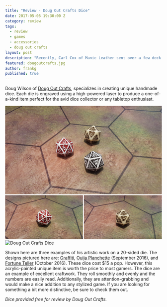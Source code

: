 ```yaml
---
title: "Review - Doug Out Crafts Dice"
date: 2017-05-05 19:30:00 Z
category: review
tags:
  - review
  - games
  - accessories
  - doug out crafts
layout: post
description: "Recently, Carl Cox of Manic Leather sent over a few deck boxes for review."
featured: dougoutcrafts.jpg
author: frankg
published: true
---
```


Doug Wilson of [Doug Out Crafts](https://www.etsy.com/shop/DougOutCrafts), specializes in creating unique handmade dice. Each die is engraved using a high-powered laser to produce a one-of-a-kind item perfect for the avid dice collector or any tabletop enthusiast.  

![Doug Out Crafts Dice](/images/dougoutcrafts/dougoutdice1.jpg)
![Doug Out Crafts Dice](/images/dougoutcrafts/dougoutdice2.jpg)
![Doug Out Crafts Dice](/images/dougoutcrafts/dougoutdice3.jpg)

Shown here are three examples of his artistic work on a 20-sided die. The designs pictured here are: [Graffiti](https://www.etsy.com/listing/384951290/graffiti-unique-laser-etched-d20?ref=related-1), [Ouija Planchette](https://www.etsy.com/listing/462025122/ouija-planchette-unique-d20-for?ref=related-1) (September 2016), and [Fortune Teller](https://www.etsy.com/listing/482843219/unique-d20-fortune-teller-20-sided-die?ref=related-3) (October 2016). These dice cost $15 a pop. However, this acrylic-painted unique item is worth the price to most gamers. The dice are an example of excellent craftwork. They roll smoothly and evenly and the numbers are easily read. Additionally, they are attention-grabbing and would make a nice addition to any stylized game. If you are looking for something a bit more distinctive, be sure to check them out.

*Dice provided free for review by Doug Out Crafts.*
